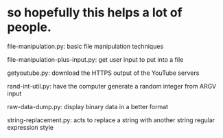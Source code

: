 # so hopefully this helps a lot of people.

file-manipulation.py: basic file manipulation techniques

file-manipulation-plus-input.py: get user input to put into a file

getyoutube.py: download the HTTPS output of the YouTube servers 

rand-int-util.py: have the computer generate a random integer from ARGV input

raw-data-dump.py: display binary data in a better format

string-replacement.py: acts to replace a string with another string
regular expression style
